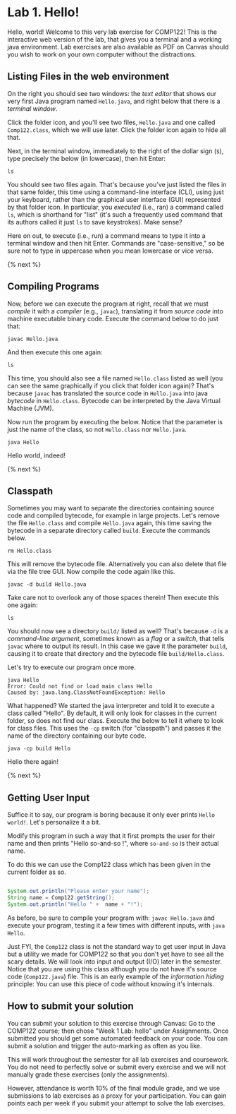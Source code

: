 # Lab 1. Hello!

Hello, world! Welcome to this very lab exercise for COMP122!
This is the interactive web version of the lab, that gives you a terminal and a working java environment.
Lab exercises are also available as PDF on Canvas should you wish to work on your own computer without the distractions.

## Listing Files in the web environment

On the right you should see two windows: the *text editor* that shows our very first Java program named `Hello.java`, and right below that there is a *terminal window*.

Click the folder icon, and you'll see two files, `Hello.java` and one called `Comp122.class`, which we will use later. Click the folder icon again to hide all that.


Next, in the terminal window, immediately to the right of the dollar sign (`$`), type precisely the below (in lowercase), then hit Enter:

```
ls
```

You should see two files again. That's because you've just listed the files in that same folder, this time using a command-line interface (CLI), using just your keyboard, rather than the graphical user interface (GUI) represented by that folder icon. In particular, you *executed* (i.e., ran) a command called `ls`, which is shorthand for "list" (it's such a frequently used command that its authors called it just `ls` to save keystrokes). Make sense?

Here on out, to execute (i.e., run) a command means to type it into a terminal window and then hit Enter. Commands are "case-sensitive," so be sure not to type in uppercase when you mean lowercase or vice versa.

{% next %}

## Compiling Programs

Now, before we can execute the program at right, recall that we must *compile* it with a *compiler* (e.g., `javac`), translating it from *source code* into machine executable binary code.
Execute the command below to do just that:

```
javac Hello.java
```

And then execute this one again:

```
ls
```

This time, you should also see a file named `Hello.class` listed as well (you can see the same graphically if you click that folder icon again)? That's because `javac` has translated the source code in `Hello.java` into java *bytecode* in `Hello.class`.
Bytecode can be interpreted by the Java Virtual Machine (JVM).

Now run the program by executing the below. Notice that the parameter is just the name of the class, so not `Hello.class` nor `Hello.java`.

```
java Hello
```

Hello world, indeed!

{% next %}


## Classpath

Sometimes you may want to separate the directories containing source code and compiled bytecode, for example in large projects.
Let's remove the file `Hello.class` and compile `Hello.java` again, this time saving the bytecode in a separate directory called `build`.
Execute the commands below.

```
rm Hello.class
```

This will remove the bytecode file. Alternatively you can also delete that file via the file tree GUI.
Now compile the code again like this.


```
javac -d build Hello.java
```

Take care not to overlook any of those spaces therein! Then execute this one again:

```
ls
```

You should now see a directory `build/` listed as well? That's because `-d` is a *command-line argument*, sometimes known as a *flag* or a *switch*, that tells `javac` where to output its result. In this case we gave it the parameter `build`, causing it to create that directory and the bytecode file `build/Hello.class`.

Let's try to execute our program once more.

```
java Hello
Error: Could not find or load main class Hello
Caused by: java.lang.ClassNotFoundException: Hello
```

What happened? We started the java interpreter and told it to execute a class called "Hello".
By default, it will only look for classes in the current folder, so does not find our class.
Execute the below to tell it where to look for class files.
This uses the `-cp` switch (for "classpath") and passes it the name of the directory containing our byte code.

```
java -cp build Hello
```

Hello there again!

{% next %}


## Getting User Input

Suffice it to say, our program is boring because it only ever prints `Hello world!`. Let's personalize it a bit.

Modify this program in such a way that it first prompts the user for their name and then prints "Hello so-and-so !", where `so-and-so` is their actual name.

To do this we can use the Comp122 class which has been given in the current folder as so.

```java

System.out.println("Please enter your name");
String name = Comp122.getString();
System.out.println("Hello " +  name + "!");
```

As before, be sure to compile your program with:
`javac Hello.java`
and execute your program, testing it a few times with different inputs, with `java Hello`.

Just FYI, the `Comp122` class is not the standard way to get user input in Java but a utility we made for COMP122 so that you don't yet have to see all the scary details.
We will look into input and output (I/O) later in the semester.
Notice that you are using this class although you do not have it's source code (`Comp122.java`) file.
This is an early example of the *information hiding* principle: You can use this piece of code without knowing it's internals.

## How to submit your solution

You can submit your solution to this exercise through Canvas:
Go to the COMP122 course; then chose "Week 1 Lab: hello" under Assignments.
Once submitted you should get some automated feedback on your code.
You can submit a solution and trigger the auto-marking as often as you like.

This will work throughout the semester for all lab exercises and coursework.
You do not need to perfectly solve or submit every exercise and we will not manually grade these exercises (only the assignments).

However, attendance is worth 10% of the final module grade,
and we use submissions to lab exercises as a proxy for your participation.
You can gain points each per week if you submit your attempt to solve the lab exercises.

